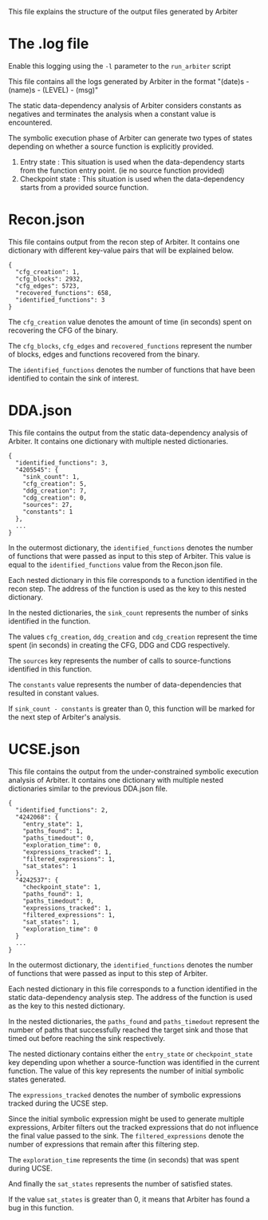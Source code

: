 This file explains the structure of the output files generated by Arbiter

# The .log file


Enable this logging using the `-l` parameter to the `run_arbiter` script


This file contains all the logs generated by Arbiter in the format "(date)s - (name)s - (LEVEL) - (msg)"


The static data-dependency analysis of Arbiter considers constants as negatives and terminates the analysis when a constant value is encountered.


The symbolic execution phase of Arbiter can generate two types of states depending on whether a source function is explicitly provided.


1. Entry state : This situation is used when the data-dependency starts from the function entry point. (ie no source function provided)
2. Checkpoint state : This situation is used when the data-dependency starts from a provided source function.


# Recon.json


This file contains output from the recon step of Arbiter.
It contains one dictionary with different key-value pairs that will be explained below.

```
{
  "cfg_creation": 1,           
  "cfg_blocks": 2932,          
  "cfg_edges": 5723,
  "recovered_functions": 658,  
  "identified_functions": 3    
} 

```

The `cfg_creation` value denotes the amount of time (in seconds) spent on recovering the CFG of the binary.

The `cfg_blocks`, `cfg_edges` and `recovered_functions` represent the number of blocks, edges and functions recovered from the binary.

The `identified_functions` denotes the number of functions that have been identified to contain the sink of interest.


# DDA.json


This file contains the output from the static data-dependency analysis of Arbiter.
It contains one dictionary with multiple nested dictionaries.

```
{
  "identified_functions": 3,   
  "4205545": {                 
    "sink_count": 1,
    "cfg_creation": 5,         
    "ddg_creation": 7,         
    "cdg_creation": 0,         
    "sources": 27,             
    "constants": 1             
  },
  ...
}
```

In the outermost dictionary, the `identified_functions` denotes the number of functions that were passed as input to this step of Arbiter.
This value is equal to the `identified_functions` value from the Recon.json file.


Each nested dictionary in this file corresponds to a function identified in the recon step.
The address of the function is used as the key to this nested dictionary.

In the nested dictionaries, the `sink_count` represents the number of sinks identified in the function.

The values `cfg_creation`, `ddg_creation` and `cdg_creation` represent the time spent (in seconds) in creating the CFG, DDG and CDG respectively.

The `sources` key represents the number of calls to source-functions identified in this function.

The `constants` value represents the number of data-dependencies that resulted in constant values.

If `sink_count - constants` is greater than 0, this function will be marked for the next step of Arbiter's analysis.


# UCSE.json


This file contains the output from the under-constrained symbolic execution analysis of Arbiter.
It contains one dictionary with multiple nested dictionaries similar to the previous DDA.json file.

```
{
  "identified_functions": 2,   
  "4242068": {                 
    "entry_state": 1,
    "paths_found": 1,          
    "paths_timedout": 0,       
    "exploration_time": 0,     
    "expressions_tracked": 1,  
    "filtered_expressions": 1, 
    "sat_states": 1
  },    
  "4242537": {
    "checkpoint_state": 1,     
    "paths_found": 1,          
    "paths_timedout": 0,
    "expressions_tracked": 1,
    "filtered_expressions": 1,
    "sat_states": 1,
    "exploration_time": 0
  } 
  ...
}

```

In the outermost dictionary, the `identified_functions` denotes the number of functions that were passed as input to this step of Arbiter.


Each nested dictionary in this file corresponds to a function identified in the static data-dependency analysis step.
The address of the function is used as the key to this nested dictionary.

In the nested dictionaries, the `paths_found` and `paths_timedout` represent the number of paths that successfully reached the target sink and those that timed out before reaching the sink respectively.


The nested dictionary contains either the `entry_state` or `checkpoint_state` key depending upon whether a source-function was identified in the current function.
The value of this key represents the number of initial symbolic states generated.

The `expressions_tracked` denotes the number of symbolic expressions tracked during the UCSE step.

Since the initial symbolic expression might be used to generate multiple expressions, Arbiter filters out the tracked expressions that do not influence the final value passed to the sink.
The `filtered_expressions` denote the number of expressions that remain after this filtering step.

The `exploration_time` represents the time (in seconds) that was spent during UCSE.

And finally the `sat_states` represents the number of satisfied states.

If the value `sat_states` is greater than 0, it means that Arbiter has found a bug in this function.
